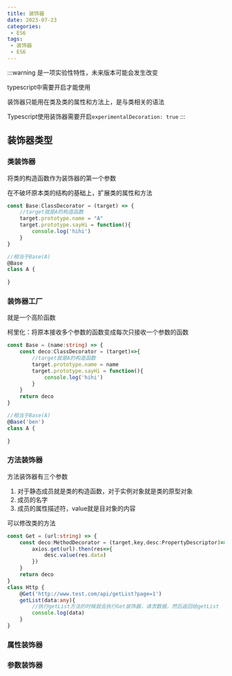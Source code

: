 ```yaml
---
title: 装饰器
date: 2023-07-23
categories:
 - ES6
tags:
 - 装饰器
 - ES6
---
```


:::warning
是一项实验性特性，未来版本可能会发生改变

typescript中需要开启才能使用

装饰器只能用在类及类的属性和方法上，是与类相关的语法

Typescript使用装饰器需要开启`experimentalDecoration: true`
:::

## 装饰器类型

### 类装饰器

将类的构造函数作为装饰器的第一个参数

在不破坏原本类的结构的基础上，扩展类的属性和方法

```typescript
const Base:ClassDecorator = (target) => {
	//target就是A的构造函数
	target.prototype.name = "A"
	target.prototype.sayHi = function(){
		console.log('hihi')
	}
}

//相当于Base(A)
@Base
class A {
	
} 
```

### 装饰器工厂

就是一个高阶函数

柯里化：将原本接收多个参数的函数变成每次只接收一个参数的函数

```typescript
const Base = (name:string) => {
	const deco:ClassDecorator = (target)=>{
		//target就是A的构造函数
		target.prototype.name = name
		target.prototype.sayHi = function(){
			console.log('hihi')
		}
	}
	return deco
}

//相当于Base(A)
@Base('ben')
class A {
	
} 
```

### 方法装饰器

方法装饰器有三个参数

1.  对于静态成员就是类的构造函数，对于实例对象就是类的原型对象
2.  成员的名字
3.  成员的属性描述符，value就是目对象的内容

可以修改类的方法

```typescript
const Get = (url:string) => {
	const deco:MethodDecorator = (target,key,desc:PropertyDescriptor)=>{
		axios.get(url).then(res=>{
			desc.value(res.data)
		})
	}
	return deco
}
class Http {
	@Get('http://www.test.com/api/getList?page=1')
	getList(data:any){
		//执行getList方法的时候就会执行Get装饰器，请求数据，然后返回给getList
		console.log(data)
	}
}
```
### 属性装饰器
### 参数装饰器
